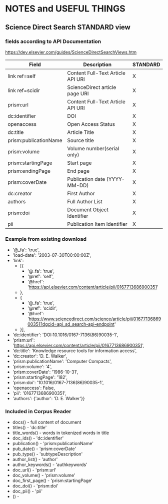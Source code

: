 # NOTES and USEFUL THINGS

## Science Direct Search STANDARD view 

### fields according to API Documentation
https://dev.elsevier.com/guides/ScienceDirectSearchViews.htm

| Field                 | Description                       | STANDARD |
|-----------------------|-----------------------------------|----------|
| link ref=self         | Content Full-Text Article API URI | X        |
| link ref=scidir       | ScienceDirect article page URI    | X        |
| prism:url             | Content Full-Text Article API URI | X        |
| dc:identifier         | DOI                               | X        |
| openaccess            | Open Access Status                | X        |
| dc:title              | Article Title                     | X        |
| prism:publicationName | Source title                      | X        |
| prism:volume          | Volume number(serial only)        | X        |
| prism:startingPage    | Start page                        | X        |
| prism:endingPage      | End page                          | X        |
| prism:coverDate       | Publication date (YYYY-MM-DD)     | X        |
| dc:creator            | First Author                      | X        |
| authors               | Full Author List                  | X        |
| prism:doi             | Document Object Identifier        | X        |
| pii                   | Publication Item Identifier       | X        |

### Example from existing download
* '@_fa': 'true',
* 'load-date': '2003-07-30T00:00:00Z',
* 'link': 
    * [{
        * '@_fa': 'true',
        * '@ref': 'self', 
        * '@href': 'https://api.elsevier.com/content/article/pii/0167713686900351'
    * }, 
    * {
        * '@_fa': 'true',
        * '@ref': 'scidir', 
        * '@href': 'https://www.sciencedirect.com/science/article/pii/0167713686900351?dgcid=api_sd_search-api-endpoint'
    * }], 
* 'dc:identifier': 'DOI:10.1016/0167-7136(86)90035-1', 
* 'prism:url': 'https://api.elsevier.com/content/article/pii/0167713686900351',
* 'dc:title': 'Knowledge resource tools for information access', 
* 'dc:creator': 'D. E. Walker', 
* 'prism:publicationName': 'Computer Compacts',
* 'prism:volume': '4', 
* 'prism:coverDate': '1986-10-31',
* 'prism:startingPage': '182', 
* 'prism:doi': '10.1016/0167-7136(86)90035-1', 
* 'openaccess': False, 
* 'pii': '0167713686900351',
* 'authors': {'author': 'D. E. Walker'}}

### Included in Corpus Reader
* docs() - full content of document
* titles() - 'dc:title'
* title_words() - words in tokenized words in title
* doc_ids() - 'dc:identifier'
* publication() - 'prism:publicationName'
* pub_date() - 'prism:coverDate'
* pub_type() - 'subtypeDescription'
* author_list() - 'author'
* author_keywords() - 'authkeywords'
* doc_url() - 'prism:url'
* doc_volume() - 'prism:volume'
* doc_first_page() - 'prism:startingPage'
* doc_doi() - 'prism:doi'
* doc_pii() - 'pii'
* () - 



